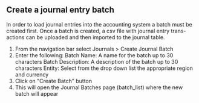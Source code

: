 ## Create a journal entry batch

In order to load journal entries into the accounting system a batch must
be created first. Once a batch is created, a csv file with journal entry trans-
actions can be uploaded and then imported to the journal table.

1. From the navigation bar select Journals > Create Journal Batch
2. Enter the following:
    Batch Name: A name for the batch up to 30 characters
    Batch Description: A description of the batch up to 30 characters
    Entity: Select from the drop down list the appropriate region and currency
3. Click on "Create Batch" button
4. This will open the Journal Batches page (batch_list) where the new batch
   will appear